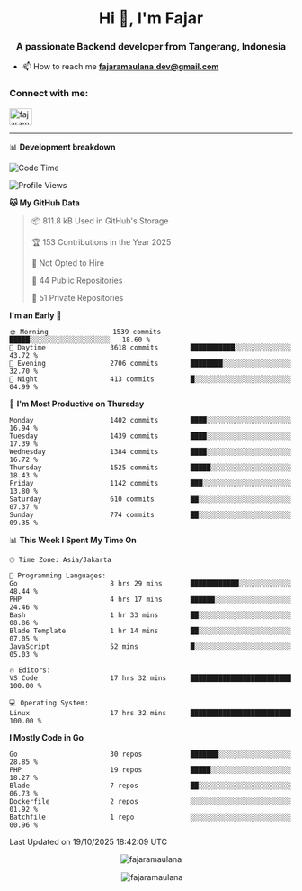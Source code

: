 <h1 align="center">Hi 👋, I'm Fajar</h1>
<h3 align="center">A passionate Backend developer from Tangerang, Indonesia</h3>

<!-- <p align="left"> <img src="https://komarev.com/ghpvc/?username=fajaramaulana&label=Profile%20views&color=0e75b6&style=flat" alt="fajaramaulana" /> </p> -->

- 📫 How to reach me **fajaramaulana.dev@gmail.com**

<h3 align="left">Connect with me:</h3>
<p align="left">
<a href="https://linkedin.com/in/fajar-agus-maulana-73533a180/" target="blank"><img align="center" src="https://raw.githubusercontent.com/rahuldkjain/github-profile-readme-generator/master/src/images/icons/Social/linked-in-alt.svg" alt="fajaramaulana" height="30" width="40" /></a>
</p>

-------

📊 **Development breakdown**
<!--START_SECTION:waka-->
![Code Time](http://img.shields.io/badge/Code%20Time-3%2C482%20hrs%2042%20mins-blue)

![Profile Views](http://img.shields.io/badge/Profile%20Views-0-blue)

**🐱 My GitHub Data** 

> 📦 811.8 kB Used in GitHub's Storage 
 > 
> 🏆 153 Contributions in the Year 2025
 > 
> 🚫 Not Opted to Hire
 > 
> 📜 44 Public Repositories 
 > 
> 🔑 51 Private Repositories 
 > 
**I'm an Early 🐤** 

```text
🌞 Morning                1539 commits        █████░░░░░░░░░░░░░░░░░░░░   18.60 % 
🌆 Daytime                3618 commits        ███████████░░░░░░░░░░░░░░   43.72 % 
🌃 Evening                2706 commits        ████████░░░░░░░░░░░░░░░░░   32.70 % 
🌙 Night                  413 commits         █░░░░░░░░░░░░░░░░░░░░░░░░   04.99 % 
```
📅 **I'm Most Productive on Thursday** 

```text
Monday                   1402 commits        ████░░░░░░░░░░░░░░░░░░░░░   16.94 % 
Tuesday                  1439 commits        ████░░░░░░░░░░░░░░░░░░░░░   17.39 % 
Wednesday                1384 commits        ████░░░░░░░░░░░░░░░░░░░░░   16.72 % 
Thursday                 1525 commits        █████░░░░░░░░░░░░░░░░░░░░   18.43 % 
Friday                   1142 commits        ███░░░░░░░░░░░░░░░░░░░░░░   13.80 % 
Saturday                 610 commits         ██░░░░░░░░░░░░░░░░░░░░░░░   07.37 % 
Sunday                   774 commits         ██░░░░░░░░░░░░░░░░░░░░░░░   09.35 % 
```


📊 **This Week I Spent My Time On** 

```text
🕑︎ Time Zone: Asia/Jakarta

💬 Programming Languages: 
Go                       8 hrs 29 mins       ████████████░░░░░░░░░░░░░   48.44 % 
PHP                      4 hrs 17 mins       ██████░░░░░░░░░░░░░░░░░░░   24.46 % 
Bash                     1 hr 33 mins        ██░░░░░░░░░░░░░░░░░░░░░░░   08.86 % 
Blade Template           1 hr 14 mins        ██░░░░░░░░░░░░░░░░░░░░░░░   07.05 % 
JavaScript               52 mins             █░░░░░░░░░░░░░░░░░░░░░░░░   05.03 % 

🔥 Editors: 
VS Code                  17 hrs 32 mins      █████████████████████████   100.00 % 

💻 Operating System: 
Linux                    17 hrs 32 mins      █████████████████████████   100.00 % 
```

**I Mostly Code in Go** 

```text
Go                       30 repos            ███████░░░░░░░░░░░░░░░░░░   28.85 % 
PHP                      19 repos            █████░░░░░░░░░░░░░░░░░░░░   18.27 % 
Blade                    7 repos             ██░░░░░░░░░░░░░░░░░░░░░░░   06.73 % 
Dockerfile               2 repos             ░░░░░░░░░░░░░░░░░░░░░░░░░   01.92 % 
Batchfile                1 repo              ░░░░░░░░░░░░░░░░░░░░░░░░░   00.96 % 
```




 Last Updated on 19/10/2025 18:42:09 UTC
<!--END_SECTION:waka-->
<p align="center"><img align="center" src="https://github-readme-stats.vercel.app/api/top-langs?username=fajaramaulana&show_icons=true&locale=en&layout=compact" alt="fajaramaulana" /></p>

<p align="center">&nbsp;<img align="center" src="https://github-readme-stats.vercel.app/api?username=fajaramaulana&show_icons=true&locale=en" alt="fajaramaulana" /></p>
